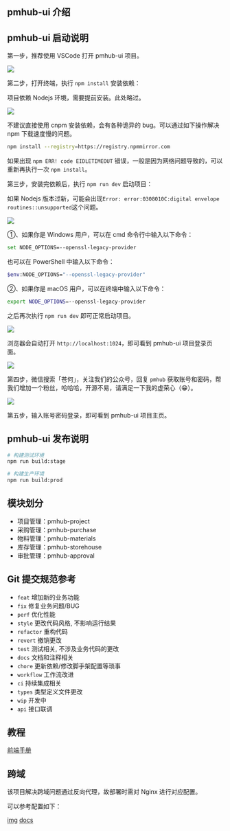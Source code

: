 ## pmhub-ui 介绍

## pmhub-ui 启动说明

第一步，推荐使用 VSCode 打开 pmhub-ui 项目。

![](https://cdn.tobebetterjavaer.com/stutymore/README-20240329133716.png)

第二步，打开终端，执行 `npm install` 安装依赖：

项目依赖 Nodejs 环境，需要提前安装。此处略过。

![](https://cdn.tobebetterjavaer.com/stutymore/README-20240324122950.png)

不建议直接使用 cnpm 安装依赖，会有各种诡异的 bug。可以通过如下操作解决 npm 下载速度慢的问题。

```bash
npm install --registry=https://registry.npmmirror.com
```

如果出现 `npm ERR! code EIDLETIMEOUT` 错误，一般是因为网络问题导致的，可以重新再执行一次 `npm install`。

第三步，安装完依赖后，执行 `npm run dev` 启动项目：

如果 Nodejs 版本过新，可能会出现`Error: error:0308010C:digital envelope routines::unsupported`这个问题。

![](https://cdn.tobebetterjavaer.com/stutymore/README-20240324123352.png)

①、如果你是 Windows 用户，可以在 cmd 命令行中输入以下命令：

```bash
set NODE_OPTIONS=--openssl-legacy-provider
```

也可以在 PowerShell 中输入以下命令：

```bash
$env:NODE_OPTIONS="--openssl-legacy-provider"
```

②、如果你是 macOS 用户，可以在终端中输入以下命令：

```bash
export NODE_OPTIONS=--openssl-legacy-provider
```

之后再次执行 `npm run dev` 即可正常启动项目。

![](https://cdn.tobebetterjavaer.com/stutymore/README-20240324123905.png)

浏览器会自动打开 `http://localhost:1024`，即可看到 pmhub-ui 项目登录页面。

![](https://cdn.tobebetterjavaer.com/stutymore/README-20240324124027.png)

第四步，微信搜索「苍何」，关注我们的公众号，回复 `pmhub` 获取账号和密码，帮我们增加一个粉丝，哈哈哈，开源不易，请满足一下我的虚荣心（😁）。

![](https://cdn.tobebetterjavaer.com/stutymore/README-20240329142637.png)

第五步，输入账号密码登录，即可看到 pmhub-ui 项目主页。

## pmhub-ui 发布说明

```bash
# 构建测试环境
npm run build:stage

# 构建生产环境
npm run build:prod
````

## 模块划分

- 项目管理：pmhub-project
- 采购管理：pmhub-purchase
- 物料管理：pmhub-materials
- 库存管理：pmhub-storehouse
- 审批管理：pmhub-approval

## Git 提交规范参考

- `feat` 增加新的业务功能
- `fix` 修复业务问题/BUG
- `perf` 优化性能
- `style` 更改代码风格, 不影响运行结果
- `refactor` 重构代码
- `revert` 撤销更改
- `test` 测试相关, 不涉及业务代码的更改
- `docs` 文档和注释相关
- `chore` 更新依赖/修改脚手架配置等琐事
- `workflow` 工作流改进
- `ci` 持续集成相关
- `types` 类型定义文件更改
- `wip` 开发中
- `api` 接口联调

## 教程

[前端手册](http://doc.ruoyi.vip/ruoyi-vue/document/qdsc.html#%E5%89%8D%E7%AB%AF%E6%89%8B%E5%86%8C)

## 跨域

该项目解决跨域问题通过反向代理，故部署时需对 Nginx 进行对应配置。

可以参考配置如下：

[img](https://p9-juejin.byteimg.com/tos-cn-i-k3u1fbpfcp/ee708e10a7204848803282dc2dfc7a4e~tplv-k3u1fbpfcp-zoom-in-crop-mark:4536:0:0:0.image)
[docs](http://doc.ruoyi.vip/ruoyi-vue/document/hjbs.html#nginx%E9%85%8D%E7%BD%AE)
